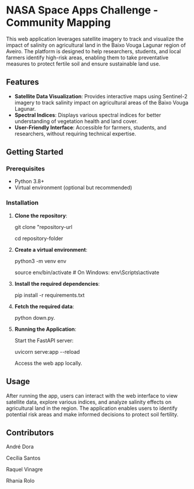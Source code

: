 # NASA Space Apps Challenge - Community Mapping

This web application leverages satellite imagery to track and visualize the impact of salinity on agricultural land in the Baixo Vouga Lagunar region of Aveiro. The platform is designed to help researchers, students, and local farmers identify high-risk areas, enabling them to take preventative measures to protect fertile soil and ensure sustainable land use.

## Features

- **Satellite Data Visualization**: Provides interactive maps using Sentinel-2 imagery to track salinity impact on agricultural areas of the Baixo Vouga Lagunar.
- **Spectral Indices**: Displays various spectral indices for better understanding of vegetation health and land cover.
- **User-Friendly Interface**: Accessible for farmers, students, and researchers, without requiring technical expertise.

## Getting Started

### Prerequisites

- Python 3.8+
- Virtual environment (optional but recommended)

### Installation

1. **Clone the repository**:

   git clone "repository-url
   
   cd repository-folder

3. **Create a virtual environment**:

   python3 -m venv env
   
   source env/bin/activate  # On Windows: env\Scripts\activate

5. **Install the required dependencies**:

   pip install -r requirements.txt

7. **Fetch the required data**:

   python down.py.
   
9. **Running the Application**:

   Start the FastAPI server:
   
   uvicorn serve:app --reload
   
   Access the web app locally.


## Usage

After running the app, users can interact with the web interface to view satellite data, explore various indices, and analyze salinity effects on agricultural land in the region. The application enables users to identify potential risk areas and make informed decisions to protect soil fertility.

## Contributors

André Dora

Cecília Santos

Raquel Vinagre

Rhania Rolo
